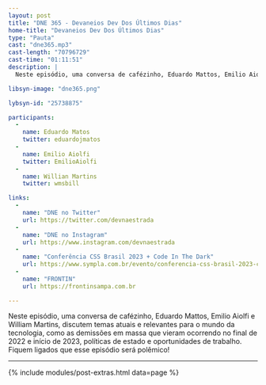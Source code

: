 ```yaml
---
layout: post
title: "DNE 365 - Devaneios Dev Dos Últimos Dias"
home-title: "Devaneios Dev Dos Últimos Dias"
type: "Pauta"
cast: "dne365.mp3"
cast-length: "70796729"
cast-time: "01:11:51"
description: |
  Neste episódio, uma conversa de cafézinho, Eduardo Mattos, Emilio Aiolfi e William Martins, discutem temas atuais e relevantes para o mundo da tecnologia, como as demissões em massa que vieram ocorrendo no final de 2022 e início de 2023, políticas de estado e oportunidades de trabalho. Fiquem ligados que esse episódio será polêmico!

libsyn-image: "dne365.png"

lybsyn-id: "25738875"

participants:
  -
    name: Eduardo Matos
    twitter: eduardojmatos
  -
    name: Emilio Aiolfi
    twitter: EmilioAiolfi
  -
    name: Willian Martins
    twitter: wmsbill

links:
  -
    name: "DNE no Twitter"
    url: https://twitter.com/devnaestrada
  -
    name: "DNE no Instagram"
    url: https://www.instagram.com/devnaestrada
  -
    name: "Conferência CSS Brasil 2023 + Code In The Dark"
    url: https://www.sympla.com.br/evento/conferencia-css-brasil-2023-code-in-the-dark/1759146
  -
    name: "FRONTIN"
    url: https://frontinsampa.com.br

---
```


Neste episódio, uma conversa de cafézinho, Eduardo Mattos, Emilio Aiolfi e William Martins, discutem temas atuais e relevantes para o mundo da tecnologia, como as demissões em massa que vieram ocorrendo no final de 2022 e início de 2023, políticas de estado e oportunidades de trabalho. Fiquem ligados que esse episódio será polêmico!

---

{% include modules/post-extras.html data=page %}
